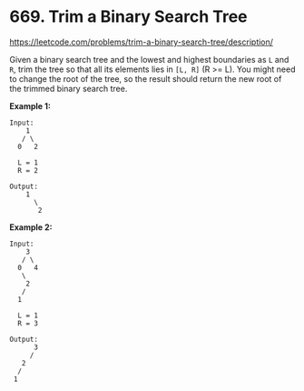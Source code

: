 # 669. Trim a Binary Search Tree

https://leetcode.com/problems/trim-a-binary-search-tree/description/

Given a binary search tree and the lowest and highest boundaries as `L` and `R`, trim the tree so that all its elements lies in `[L, R]` (R >= L). You might need to change the root of the tree, so the result should return the new root of the trimmed binary search tree.

**Example 1:**

```
Input:
    1
   / \
  0   2

  L = 1
  R = 2

Output:
    1
      \
       2
```

**Example 2:**

```
Input:
    3
   / \
  0   4
   \
    2
   /
  1

  L = 1
  R = 3

Output:
      3
     /
   2
  /
 1
```
